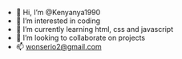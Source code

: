 - 👋 Hi, I’m @Kenyanya1990
- 👀 I’m interested in coding
- 🌱 I’m currently learning html, css and javascript
- 💞️ I’m looking to collaborate on projects
- 📫 wonserio2@gmail.com

<!---
Kenyanya1990/Kenyanya1990 is a ✨ special ✨ repository because its `README.md` (this file) appears on your GitHub profile.
You can click the Preview link to take a look at your changes.
--->
